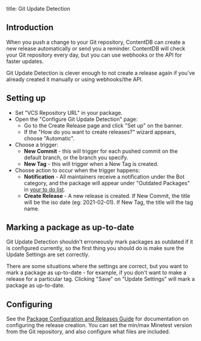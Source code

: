 title: Git Update Detection

## Introduction

When you push a change to your Git repository, ContentDB can create a new release automatically or
send you a reminder. ContentDB will check your Git repository every day, but you can use
webhooks or the API for faster updates.

Git Update Detection is clever enough to not create a release again if you've already created
it manually or using webhooks/the API.

## Setting up

* Set "VCS Repository URL" in your package.
* Open the "Configure Git Update Detection" page:
    * Go to the Create Release page and click "Set up" on the banner.
    * If the "How do you want to create releases?" wizard appears, choose "Automatic".
* Choose a trigger:
    * **New Commit** - this will trigger for each pushed commit on the default branch, or the branch you specify.
    * **New Tag** - this will trigger when a New Tag is created.
* Choose action to occur when the trigger happens:
    * **Notification** - All maintainers receive a notification under the Bot category, and the package
      will appear under "Outdated Packages" in [your to do list](/user/todo/).
    * **Create Release** - A new release is created.
      If New Commit, the title will be the iso date (eg: 2021-02-01).
      If New Tag, the title will the tag name.

## Marking a package as up-to-date

Git Update Detection shouldn't erroneously mark packages as outdated if it is configured currently,
so the first thing you should do is make sure the Update Settings are set correctly.

There are some situations where the settings are correct, but you want to mark a package as
up-to-date - for example, if you don't want to make a release for a particular tag.
Clicking "Save" on "Update Settings" will mark a package as up-to-date.

## Configuring

See the [Package Configuration and Releases Guide](/help/package_config/) for
documentation on configuring the release creation.
You can set the min/max Minetest version from the Git repository, and also
configure what files are included.
